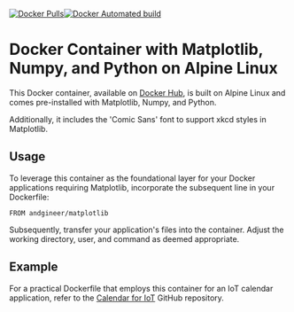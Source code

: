 [![Docker Pulls](https://img.shields.io/docker/pulls/andgineer/matplotlib.svg)](https://hub.docker.com/r/andgineer/matplotlib/)[![Docker Automated build](https://img.shields.io/docker/image-size/andgineer/matplotlib)](https://hub.docker.com/r/andgineer/matplotlib)

# Docker Container with Matplotlib, Numpy, and Python on Alpine Linux

This Docker container, available on [Docker Hub](https://cloud.docker.com/repository/docker/andgineer/matplotlib), 
is built on Alpine Linux and comes pre-installed with Matplotlib, Numpy, and Python. 

Additionally, it includes the 'Comic Sans' font to support xkcd styles in Matplotlib.

## Usage

To leverage this container as the foundational layer for your Docker applications requiring Matplotlib, 
incorporate the subsequent line in your Dockerfile:

    FROM andgineer/matplotlib

Subsequently, transfer your application's files into the container. 
Adjust the working directory, user, and command as deemed appropriate.

## Example

For a practical Dockerfile that employs this container for an IoT calendar application, 
refer to the [Calendar for IoT](https://github.com/andgineer/docker-iot-calendar) GitHub repository.


